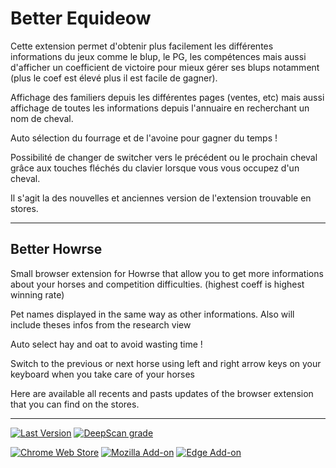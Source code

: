 # Better Equideow
Cette extension permet d'obtenir plus facilement les différentes informations du jeux comme le blup, le PG, les compétences mais aussi d'afficher un coefficient de victoire pour mieux gérer ses blups notamment (plus le coef est élevé plus il est facile de gagner).

Affichage des familiers depuis les différentes pages (ventes, etc) mais aussi affichage de toutes les informations depuis l'annuaire en recherchant un nom de cheval.

Auto sélection du fourrage et de l'avoine pour gagner du temps !

Possibilité de changer de switcher vers le précédent ou le prochain cheval grâce aux touches fléchés du clavier lorsque vous vous occupez d'un cheval.

Il s'agit la des nouvelles et anciennes version de l'extension trouvable en stores.

---
## Better Howrse
Small browser extension for Howrse that allow you to get more informations about your horses and competition difficulties. (highest coeff is highest winning rate)

Pet names displayed in the same way as other informations. Also will include theses infos from the research view

Auto select hay and oat to avoid wasting time !

Switch to the previous or next horse using left and right arrow keys on your keyboard when you take care of your horses

Here are available all recents and pasts updates of the browser extension that you can find on the stores.

---
[![Last Version](https://img.shields.io/badge/last%20version-v2.1.1-informational)](#)
[![DeepScan grade](https://deepscan.io/api/teams/17688/projects/21040/branches/592899/badge/grade.svg)](https://deepscan.io/dashboard#view=project&tid=17688&pid=21040&bid=592899)

[![Chrome Web Store](https://img.shields.io/chrome-web-store/v/gkopbgamdhaolbjalfcbmbjkjcmgffjp)](https://chrome.google.com/webstore/detail/better-equideow/gkopbgamdhaolbjalfcbmbjkjcmgffjp)
[![Mozilla Add-on](https://img.shields.io/amo/v/better-equideow)](https://addons.mozilla.org/fr/firefox/addon/better-equideow/)
[![Edge Add-on](https://img.shields.io/badge/dynamic/json?label=edge%20add-on&prefix=v&query=%24.version&url=https%3A%2F%2Fmicrosoftedge.microsoft.com%2Faddons%2Fgetproductdetailsbycrxid%2Finmcglblgnoceekbpkheihppombhdenf)](https://microsoftedge.microsoft.com/addons/detail/arxivutils/inmcglblgnoceekbpkheihppombhdenf)

